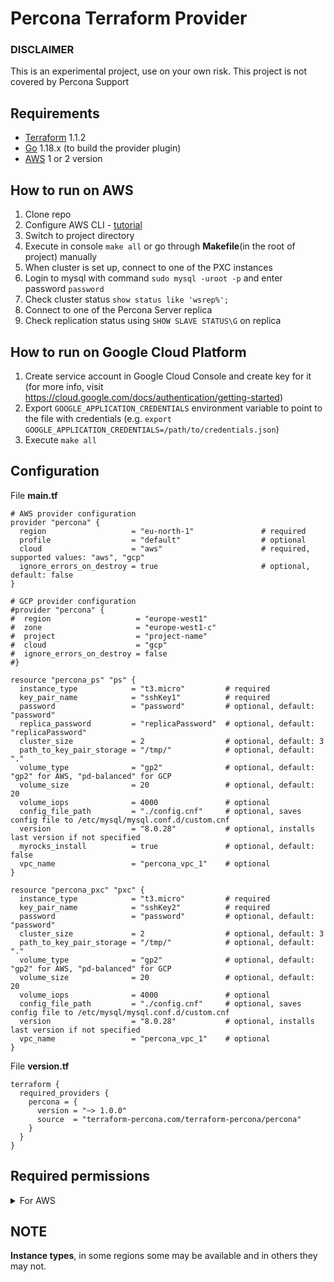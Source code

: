 Percona Terraform Provider
=========================

### DISCLAIMER
This is an experimental project, use on your own risk. This project is not covered by Percona Support

## Requirements

- [Terraform](https://www.terraform.io/downloads.html) 1.1.2
- [Go](https://golang.org/doc/install) 1.18.x (to build the provider plugin)
- [AWS](https://docs.aws.amazon.com/cli/latest/userguide/getting-started-install.html) 1 or 2 version
## How to run on AWS

1. Clone repo
2. Configure AWS CLI - [tutorial](https://docs.aws.amazon.com/cli/latest/userguide/cli-configure-quickstart.html)
3. Switch to project directory
4. Execute in console `make all` or go through **Makefile**(in the root of project) manually
5. When cluster is set up, connect to one of the PXC instances
6. Login to mysql with command `sudo mysql -uroot -p` and enter password `password`
7. Check cluster status `show status like 'wsrep%';`
8. Connect to one of the Percona Server replica
9. Check replication status using `SHOW SLAVE STATUS\G` on replica

## How to run on Google Cloud Platform
1. Create service account in Google Cloud Console and create key for it (for more info, visit https://cloud.google.com/docs/authentication/getting-started)
2. Export `GOOGLE_APPLICATION_CREDENTIALS` environment variable to point to the file with credentials (e.g. `export GOOGLE_APPLICATION_CREDENTIALS=/path/to/credentials.json`)
3. Execute `make all`

## Configuration

File **main.tf**

```
# AWS provider configuration
provider "percona" {
  region                   = "eu-north-1"               # required
  profile                  = "default"                  # optional
  cloud                    = "aws"                      # required, supported values: "aws", "gcp"
  ignore_errors_on_destroy = true                       # optional, default: false
}

# GCP provider configuration
#provider "percona" {
#  region                   = "europe-west1"
#  zone                     = "europe-west1-c"
#  project                  = "project-name"
#  cloud                    = "gcp"
#  ignore_errors_on_destroy = false
#}

resource "percona_ps" "ps" {
  instance_type            = "t3.micro"         # required
  key_pair_name            = "sshKey1"          # required
  password                 = "password"         # optional, default: "password"
  replica_password         = "replicaPassword"  # optional, default: "replicaPassword"
  cluster_size             = 2                  # optional, default: 3
  path_to_key_pair_storage = "/tmp/"            # optional, default: "."
  volume_type              = "gp2"              # optional, default: "gp2" for AWS, "pd-balanced" for GCP
  volume_size              = 20                 # optional, default: 20
  volume_iops              = 4000               # optional
  config_file_path         = "./config.cnf"     # optional, saves config file to /etc/mysql/mysql.conf.d/custom.cnf
  version                  = "8.0.28"           # optional, installs last version if not specified
  myrocks_install          = true               # optional, default: false
  vpc_name                 = "percona_vpc_1"    # optional
}

resource "percona_pxc" "pxc" {
  instance_type            = "t3.micro"         # required
  key_pair_name            = "sshKey2"          # required
  password                 = "password"	        # optional, default: "password"
  cluster_size             = 2      	        # optional, default: 3
  path_to_key_pair_storage = "/tmp/"            # optional, default: "."
  volume_type              = "gp2"              # optional, default: "gp2" for AWS, "pd-balanced" for GCP
  volume_size              = 20                 # optional, default: 20
  volume_iops              = 4000               # optional
  config_file_path         = "./config.cnf"     # optional, saves config file to /etc/mysql/mysql.conf.d/custom.cnf
  version                  = "8.0.28"           # optional, installs last version if not specified
  vpc_name                 = "percona_vpc_1"    # optional
}
```

File **version.tf**

```
terraform {
  required_providers {
    percona = {
      version = "~> 1.0.0"
      source  = "terraform-percona.com/terraform-percona/percona"
    }
  }
}
```

## Required permissions
<details>
<summary>For AWS</summary>

```
//Custom policies set
{
    "Version": "2012-10-17",
    "Statement": [
        {
            "Sid": "VisualEditor0",
            "Effect": "Allow",
            "Action": [
                "ec2:CreateDhcpOptions",
                "ec2:AuthorizeSecurityGroupIngress",
                "ec2:DeleteSubnet",
                "ec2:DescribeInstances",
                "ec2:MonitorInstances",
                "ec2:CreateKeyPair",
                "ec2:AttachInternetGateway",
                "ec2:UpdateSecurityGroupRuleDescriptionsIngress",
                "ec2:AssociateRouteTable",
                "ec2:DeleteRouteTable",
                "ec2:StartInstances",
                "ec2:RevokeSecurityGroupEgress",
                "ec2:CreateRoute",
                "ec2:CreateInternetGateway",
                "ec2:DescribeVolumes",
                "ec2:DeleteInternetGateway",
                "ec2:DescribeReservedInstances",
                "ec2:DescribeKeyPairs",
                "ec2:DescribeRouteTables",
                "ec2:DetachVolume",
                "ec2:UpdateSecurityGroupRuleDescriptionsEgress",
                "ec2:DescribeReservedInstancesOfferings",
                "ec2:CreateRouteTable",
                "ec2:RunInstances",
                "ec2:ModifySecurityGroupRules",
                "ec2:StopInstances",
                "ec2:CreateVolume",
                "ec2:RevokeSecurityGroupIngress",
                "ec2:DescribeSecurityGroupRules",
                "ec2:DeleteDhcpOptions",
                "ec2:DescribeInstanceTypes",
                "ec2:DeleteVpc",
                "ec2:AssociateAddress",
                "ec2:CreateSubnet",
                "ec2:DescribeSubnets",
                "ec2:DeleteKeyPair",
                "ec2:AttachVolume",
                "ec2:DisassociateAddress",
                "ec2:DescribeAddresses",
                "ec2:PurchaseReservedInstancesOffering",
                "ec2:DescribeInstanceAttribute",
                "ec2:CreateVpc",
                "ec2:DescribeDhcpOptions",
                "ec2:DescribeAvailabilityZones",
                "ec2:CreateSecurityGroup",
                "ec2:ModifyVpcAttribute",
                "ec2:ModifyReservedInstances",
                "ec2:DescribeInstanceStatus",
                "ec2:RebootInstances",
                "ec2:AuthorizeSecurityGroupEgress",
                "ec2:AssociateDhcpOptions",
                "ec2:TerminateInstances",
                "ec2:DescribeIamInstanceProfileAssociations",
                "ec2:DescribeTags",
                "ec2:DeleteRoute",
                "ec2:AllocateAddress",
                "ec2:DescribeSecurityGroups",
                "ec2:DescribeImages",
                "ec2:DescribeVpcs",
                "ec2:DeleteSecurityGroup",
                "ec2:CreateNetworkInterface",
                "ec2:DescribeInternetGateways",
                "ec2:DescribeVpcAttribute",
                "ec2:DeleteNetworkInterface",
                "ec2:DeleteSecurityGroup",
                "ec2:ModifyNetworkInterfaceAttribute",
            ],
            "Resource": "*"
        }
    ]
}

//AmazonEC2ContainerServiceAutoscaleRole
{
    "Version": "2012-10-17",
    "Statement": [
        {
            "Effect": "Allow",
            "Action": [
                "ecs:DescribeServices",
                "ecs:UpdateService"
            ],
            "Resource": [
                "*"
            ]
        },
        {
            "Effect": "Allow",
            "Action": [
                "cloudwatch:DescribeAlarms",
                "cloudwatch:PutMetricAlarm"
            ],
            "Resource": [
                "*"
            ]
        }
    ]
}

```

</details>

## NOTE

**Instance types**, in some regions some may be available and in others they may not.
